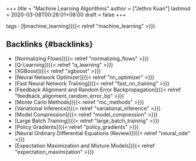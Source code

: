 +++
title = "Machine Learning Algorithms"
author = ["Jethro Kuan"]
lastmod = 2020-03-08T00:26:01+08:00
draft = false
+++

tags
: [§machine\_learning]({{< relref "machine_learning" >}})


## Backlinks {#backlinks}

-   [Normalizing Flows]({{< relref "normalizing_flows" >}})
-   [Q-Learning]({{< relref "q_learning" >}})
-   [XGBoost]({{< relref "xgboost" >}})
-   [Neural Network Optimizer]({{< relref "nn_optimizer" >}})
-   [Fast Neural Network Training]({{< relref "fast_nn_training" >}})
-   [Feedback Alignment and Random Error Backpropagation]({{< relref "feedback_alignment_random_error_bp" >}})
-   [Monte Carlo Methods]({{< relref "mc_methods" >}})
-   [Variational Inference]({{< relref "variational_inference" >}})
-   [Model Compression]({{< relref "model_compression" >}})
-   [Large Batch Training]({{< relref "large_batch_training" >}})
-   [Policy Gradients]({{< relref "policy_gradients" >}})
-   [Neural Ordinary Differential Equations (Review)]({{< relref "neural_ode" >}})
-   [Expectation Maximization and Mixture Models]({{< relref "expectation_maximization" >}})
